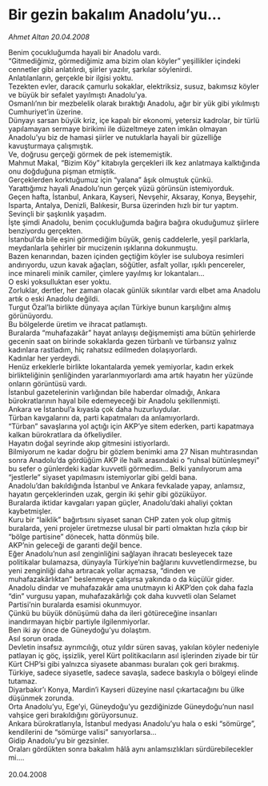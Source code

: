 # Bir gezin bakalım Anadolu’yu...

*Ahmet Altan 20.04.2008*

<div class="taraf_structure_2col_1zq">
<div class="margen_n">



 <p>Benim çocukluğumda hayali bir Anadolu vardı.<br/>
“Gitmediğimiz, görmediğimiz ama bizim olan köyler” yeşillikler içindeki cennetler gibi anlatılırdı, şiirler yazılır, şarkılar söylenirdi.<br/>
Anlatılanların, gerçekle bir ilgisi yoktu.<br/>
Tezekten evler, daracık çamurlu sokaklar, elektriksiz, susuz, bakımsız köyler ve büyük bir sefalet yayılmıştı Anadolu’ya.<br/>
Osmanlı’nın bir mezbelelik olarak bıraktığı Anadolu, ağır bir yük gibi yıkılmıştı Cumhuriyet’in üzerine.<br/>
Dünyayı sarsan büyük kriz, içe kapalı bir ekonomi, yetersiz kadrolar, bir türlü yapılamayan sermaye birikimi ile düzeltmeye zaten imkân olmayan Anadolu’yu biz de hamasi şiirler ve nutuklarla hayali bir güzelliğe kavuşturmaya çalışmıştık.<br/>
Ve, doğrusu gerçeği görmek de pek istememiştik.<br/>
Mahmut Makal, “Bizim Köy” kitabıyla gerçekleri ilk kez anlatmaya kalktığında onu doğduğuna pişman etmiştik.<br/>
Gerçeklerden korktuğumuz için “yalana” âşık olmuştuk çünkü.<br/>
Yarattığımız hayali Anadolu’nun gerçek yüzü görünsün istemiyorduk.<br/>
Geçen hafta, İstanbul, Ankara, Kayseri, Nevşehir, Aksaray, Konya, Beyşehir, Isparta, Antalya, Denizli, Balıkesir, Bursa üzerinden hızlı bir tur yaptım.<br/>
Sevinçli bir şaşkınlık yaşadım.<br/>
İşte şimdi Anadolu, benim çocukluğumda bağıra bağıra okuduğumuz şiirlere benziyordu gerçekten.<br/>
İstanbul’da bile eşini görmediğim büyük, geniş caddelerle, yeşil parklarla, meydanlarla şehirler bir mucizenin ışıklarına dokunmuştu.<br/>
Bazen kenarından, bazen içinden geçtiğim köyler ise suluboya resimleri andırıyordu, uzun kavak ağaçları, söğütler, asfalt yollar, ışıklı pencereler, ince minareli minik camiler, çimlere yayılmış kır lokantaları...<br/>
O eski yoksulluktan eser yoktu.<br/>
Zorluklar, dertler, her zaman olacak günlük sıkıntılar vardı elbet ama Anadolu artık o eski Anadolu değildi.<br/>
Turgut Özal’la birlikte dünyaya açılan Türkiye bunun karşılığını almış görünüyordu.<br/>
Bu bölgelerde üretim ve ihracat patlamıştı.<br/>
Buralarda “muhafazakâr” hayat anlayışı değişmemişti ama bütün şehirlerde gecenin saat on birinde sokaklarda gezen türbanlı ve türbansız yalnız kadınlara rastladım, hiç rahatsız edilmeden dolaşıyorlardı.<br/>
Kadınlar her yerdeydi.<br/>
Henüz erkeklerle birlikte lokantalarda yemek yemiyorlar, kadın erkek birlikteliğinin şenliğinden yararlanmıyorlardı ama artık hayatın her yüzünde onların görüntüsü vardı.<br/>
İstanbul gazetelerinin varlığından bile haberdar olmadığı, Ankara bürokratlarının hayal bile edemeyeceği bir Anadolu şekillenmişti.<br/>
Ankara ve İstanbul’a kıyasla çok daha huzurluydular.<br/>
Türban kavgalarını da, parti kapatmaları da anlamıyorlardı.<br/>
“Türban” savaşlarına yol açtığı için AKP’ye sitem ederken, parti kapatmaya kalkan bürokratlara da öfkeliydiler.<br/>
Hayatın doğal seyrinde akıp gitmesini istiyorlardı.<br/>
Bilmiyorum ne kadar doğru bir gözlem benimki ama 27 Nisan muhtırasından sonra Anadolu’da gördüğüm AKP ile halk arasındaki o “ruhsal bütünleşmeyi” bu sefer o günlerdeki kadar kuvvetli görmedim... Belki yanılıyorum ama “jestlerle” siyaset yapılmasını istemiyorlar gibi geldi bana.<br/>
Anadolu’dan bakıldığında İstanbul ve Ankara fevkalade yapay, anlamsız, hayatın gerçeklerinden uzak, gergin iki şehir gibi gözüküyor.<br/>
Buralarda iktidar kavgaları yapan güçler, Anadolu’daki ahaliyi çoktan kaybetmişler.<br/>
Kuru bir “laiklik” bağırtısını siyaset sanan CHP zaten yok olup gitmiş buralarda, yeni projeler üretmezse ulusal bir parti olmaktan hızla çıkıp bir “bölge partisine” dönecek, hatta dönmüş bile.<br/>
AKP’nin geleceği de garanti değil bence.<br/>
Eğer Anadolu’nun asıl zenginliğini sağlayan ihracatı besleyecek taze politikalar bulamazsa, dünyayla Türkiye’nin bağlarını kuvvetlendirmezse, bu yeni zenginliği daha artıracak yollar açmazsa, “dinden ve muhafazakârlıktan” beslenmeye çalışırsa yakında o da küçülür gider.<br/>
Anadolu dindar ve muhafazakâr ama unutmayın ki AKP’den çok daha fazla “din” vurgusu yapan, muhafazakârlığı çok daha kuvvetli olan Selamet Partisi’nin buralarda esamisi okunmuyor.<br/>
Çünkü bu büyük dönüşümü daha da ileri götüreceğine insanları inandırmayan hiçbir partiyle ilgilenmiyorlar.<br/>
Ben iki ay önce de Güneydoğu’yu dolaştım.<br/>
Asıl sorun orada.<br/>
Devletin insafsız ayrımcılığı, otuz yıldır süren savaş, yakılan köyler nedeniyle patlayan iç göç, işsizlik, yerel Kürt politikacıların asıl işlerinden ziyade bir tür Kürt CHP’si gibi yalnızca siyasete abanması buraları çok geri bırakmış.<br/>
Türkiye, sadece siyasetle, sadece savaşla, sadece baskıyla o bölgeyi elinde tutamaz.<br/>
Diyarbakır’ı Konya, Mardin’i Kayseri düzeyine nasıl çıkartacağını bu ülke düşünmek zorunda.<br/>
Orta Anadolu’yu, Ege’yi, Güneydoğu’yu gezdiğinizde Güneydoğu’nun nasıl vahşice geri bırakıldığını görüyorsunuz.<br/>
Ankara bürokratlarıyla, İstanbul medyası Anadolu’yu hala o eski “sömürge”, kendilerini de “sömürge valisi” sanıyorlarsa...<br/>
Gidip Anadolu’yu bir gezsinler.<br/>
Oraları gördükten sonra bakalım hâlâ aynı anlamsızlıkları sürdürebilecekler mi.... <br/>
<br/>
20.04.2008</p>
<br/>
<br/>
<br/>



<br/>


<div id="taraf_not">
</div>

</div>


</div>
